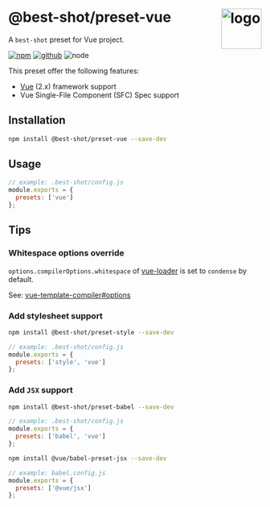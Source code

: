 # @best-shot/preset-vue <img src="https://cdn.jsdelivr.net/gh/best-shot/best-shot/packages/core/logo.svg" alt="logo" height="80" align="right">

A `best-shot` preset for Vue project.

[![npm][npm-badge]][npm-url]
[![github][github-badge]][github-url]
![node][node-badge]

[npm-url]: https://www.npmjs.com/package/@best-shot/preset-vue
[npm-badge]: https://img.shields.io/npm/v/@best-shot/preset-vue.svg?style=flat-square&logo=npm
[github-url]: https://github.com/best-shot/best-shot/tree/master/packages/preset-vue
[github-badge]: https://img.shields.io/npm/l/@best-shot/preset-vue.svg?style=flat-square&colorB=blue&logo=github
[node-badge]: https://img.shields.io/node/v/@best-shot/preset-vue.svg?style=flat-square&colorB=green&logo=node.js

This preset offer the following features:

- [Vue](https://vuejs.org/) (2.x) framework support
- Vue Single-File Component (SFC) Spec support

## Installation

```bash
npm install @best-shot/preset-vue --save-dev
```

## Usage

```js
// example: .best-shot/config.js
module.exports = {
  presets: ['vue']
};
```

## Tips

### Whitespace options override

`options.compilerOptions.whitespace` of [vue-loader](https://vue-loader.vuejs.org/) is set to `condense` by default.

See: [vue-template-compiler#options](https://github.com/vuejs/vue/tree/dev/packages/vue-template-compiler#options)

### Add stylesheet support

```bash
npm install @best-shot/preset-style --save-dev
```

```js
// example: .best-shot/config.js
module.exports = {
  presets: ['style', 'vue']
};
```

### Add `JSX` support

```bash
npm install @best-shot/preset-babel --save-dev
```

```js
// example: .best-shot/config.js
module.exports = {
  presets: ['babel', 'vue']
};
```

```bash
npm install @vue/babel-preset-jsx --save-dev
```

```js
// example: babel.config.js
module.exports = {
  presets: ['@vue/jsx']
};
```
